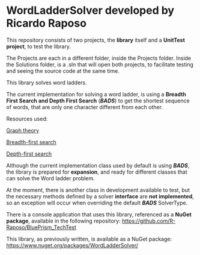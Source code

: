# WordLadderSolver developed by Ricardo Raposo

This repository consists of two projects, the **library** itself and a **UnitTest project**, to test the library.

The Projects are each in a different folder, inside the Projects folder.
Inside the Solutions folder, is a .sln that will open both projects, to facilitate testing and seeing the source code at the same time.

This library solves word ladders.

The current implementation for solving a word ladder, is using a **Breadth First Search and Depth First Search** (***BADS***) to get the shortest sequence of words, that are only one character different from each other.

Resources used:

[Graph theory](https://en.wikipedia.org/wiki/Graph_theory)

[Breadth-first search](https://en.wikipedia.org/wiki/Breadth-first_search)


[Depth-first search](https://en.wikipedia.org/wiki/Depth-first_search)

Although the current implementation class used by default is using ***BADS***, the library is prepared for **expansion**, and ready for different classes that can solve the Word ladder problem. 

At the moment, there is another class in development available to test, but the necessary methods defined by a solver **interface** are **not implemented**, so an exception will occur when overriding the default ***BADS*** SolverType. 


There is a console application that uses this library, referenced as a **NuGet package**, available in the following repository: https://github.com/R-Raposo/BluePrism_TechTest

This library, as previously written, is available as a NuGet package: https://www.nuget.org/packages/WordLadderSolver/

